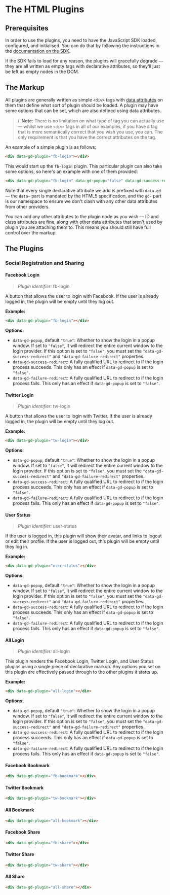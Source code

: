 # The HTML Plugins

## Prerequisites

In order to use the plugins, you need to have the JavaScript SDK loaded, configured, and initialised. You can do that by following the instructions in the [documentation on the SDK](https://github.com/globaldawn/docs/blob/master/sdk/README.md).

If the SDK fails to load for any reason, the plugins will gracefully degrade &mdash; they are all written as empty tags with declarative attributes, so they'll just be left as empty nodes in the DOM.

## The Markup

All plugins are generally written as simple `<div>` tags with [data attributes](http://dev.w3.org/html5/spec/global-attributes.html#embedding-custom-non-visible-data-with-the-data-*-attributes) on them that define what sort of plugin should be loaded. A plugin may have some options that can be set, which are also defined using data attributes.

> :information_source: &nbsp;**Note:** There is no limitation on what type of tag you can actually use &mdash; whilst we use `<div>` tags in all of our examples, if you have a tag that is more semantically correct that you wish you use, you can. The only requirement is that you have the correct attributes on the tag.

An example of a simple plugin is as follows:

```html
<div data-gd-plugin="fb-login"></div>
```

This would start up the `fb-login` plugin. This particular plugin can also take some options, so here's an example with one of them provided:

```html
<div data-gd-plugin="fb-login" data-gd-popup="false" data-gd-success-redirect="http://foo.com/bar" data-gd-failure-redirect="http://foo.com/moo"></div>
```

Note that every single declarative attribute we add is prefixed with `data-gd` &mdash; the `data-` part is mandated by the HTML5 specification, and the `gd-` part is our namespace to ensure we don't clash with any other data attributes from other providers.

You can add any other attributes to the plugin node as you wish &mdash; ID and class attributes are fine, along with other data attributes that aren't used by plugin you are attaching them to. This means you should still have full control over the markup.

## The Plugins

### Social Registration and Sharing

#### Facebook Login

> _Plugin identifier:_ fb-login

A button that allows the user to login with Facebook. If the user is already logged in, the plugin will be empty until they log out.

**Example:**

```html
<div data-gd-plugin="fb-login"></div>
```

**Options:**

* `data-gd-popup`, default `"true"`: Whether to show the login in a popup window. If set to `"false"`, it will redirect the entire current window to the login provider. If this option is set to `"false"`, you must set the `"data-gd-success-redirect"` and `"data-gd-failure-redirect"` properties.
* `data-gd-success-redirect`: A fully qualified URL to redirect to if the login process succeeds. This only has an effect if `data-gd-popup` is set to `"false"`.
* `data-gd-failure-redirect`: A fully qualified URL to redirect to if the login process fails. This only has an effect if `data-gd-popup` is set to `"false"`.

#### Twitter Login

> _Plugin identifier:_ tw-login

A button that allows the user to login with Twitter. If the user is already logged in, the plugin will be empty until they log out.

**Example:**

```html
<div data-gd-plugin="tw-login"></div>
```

**Options:**

* `data-gd-popup`, default `"true"`: Whether to show the login in a popup window. If set to `"false"`, it will redirect the entire current window to the login provider. If this option is set to `"false"`, you must set the `"data-gd-success-redirect"` and `"data-gd-failure-redirect"` properties.
* `data-gd-success-redirect`: A fully qualified URL to redirect to if the login process succeeds. This only has an effect if `data-gd-popup` is set to `"false"`.
* `data-gd-failure-redirect`: A fully qualified URL to redirect to if the login process fails. This only has an effect if `data-gd-popup` is set to `"false"`.

#### User Status

> _Plugin identifier:_ user-status

If the user is logged in, this plugin will show their avatar, and links to logout or edit their profile. If the user is logged out, this plugin will be empty until they log in.

**Example:**

```html
<div data-gd-plugin="user-status"></div>
```

**Options:**

* `data-gd-popup`, default `"true"`: Whether to show the login in a popup window. If set to `"false"`, it will redirect the entire current window to the login provider. If this option is set to `"false"`, you must set the `"data-gd-success-redirect"` and `"data-gd-failure-redirect"` properties.
* `data-gd-success-redirect`: A fully qualified URL to redirect to if the login process succeeds. This only has an effect if `data-gd-popup` is set to `"false"`.
* `data-gd-failure-redirect`: A fully qualified URL to redirect to if the login process fails. This only has an effect if `data-gd-popup` is set to `"false"`.

#### All Login

> _Plugin identifier:_ all-login

This plugin renders the Facebook Login, Twitter Login, and User Status plugins using a single piece of declarative markup. Any options you set on this plugin are effectively passed through to the other plugins it starts up.

**Example:**

```html
<div data-gd-plugin="all-login"></div>
```

**Options:**

* `data-gd-popup`, default `"true"`: Whether to show the login in a popup window. If set to `"false"`, it will redirect the entire current window to the login provider. If this option is set to `"false"`, you must set the `"data-gd-success-redirect"` and `"data-gd-failure-redirect"` properties.
* `data-gd-success-redirect`: A fully qualified URL to redirect to if the login process succeeds. This only has an effect if `data-gd-popup` is set to `"false"`.
* `data-gd-failure-redirect`: A fully qualified URL to redirect to if the login process fails. This only has an effect if `data-gd-popup` is set to `"false"`.

#### Facebook Bookmark

```html
<div data-gd-plugin="fb-bookmark"></div>
```

#### Twitter Bookmark

```html
<div data-gd-plugin="tw-bookmark"></div>
```

#### All Bookmark

```html
<div data-gd-plugin="all-bookmark"></div>
```

#### Facebook Share

```html
<div data-gd-plugin="fb-share"></div>
```

#### Twitter Share

```html
<div data-gd-plugin="tw-share"></div>
```

#### All Share

```html
<div data-gd-plugin="all-share"></div>
```
